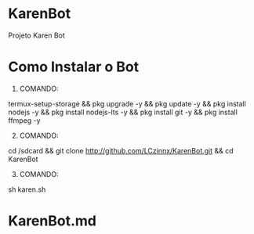 # KarenBot
Projeto Karen Bot

# Como Instalar o Bot
1. COMANDO:

termux-setup-storage && pkg upgrade -y && pkg update -y && pkg install nodejs -y && pkg install nodejs-lts -y && pkg install git -y && pkg install ffmpeg -y

2. COMANDO:

cd /sdcard && git clone http://github.com/LCzinnx/KarenBot.git && cd KarenBot

3. COMANDO:

sh karen.sh

# KarenBot.md
